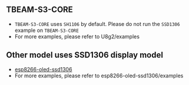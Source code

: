 

  

## TBEAM-S3-CORE

- `TBEAM-S3-CORE` uses `SH1106` by default. Please do not run the `SSD1306` example on `TBEAM-S3-CORE`
- For more examples, please refer to U8g2/examples

## Other model uses SSD1306 display model

- [esp8266-oled-ssd1306](https://github.com/ThingPulse/esp8266-oled-ssd1306)
- For more examples, please refer to esp8266-oled-ssd1306/examples